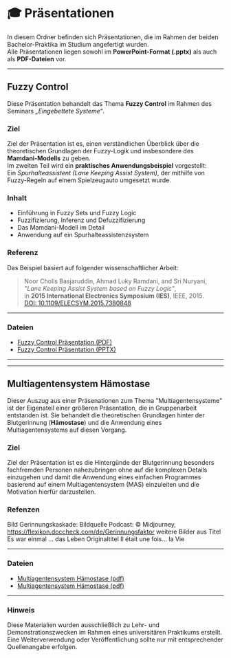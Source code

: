 # 🎓 Präsentationen

In diesem Ordner befinden sich Präsentationen, die im Rahmen der beiden Bachelor-Praktika im Studium angefertigt wurden.  
Alle Präsentationen liegen sowohl im **PowerPoint-Format (.pptx)** als auch als **PDF-Dateien** vor.

---

## Fuzzy Control

Diese Präsentation behandelt das Thema **Fuzzy Control** im Rahmen des Seminars *„Eingebettete Systeme“*.

### Ziel
Ziel der Präsentation ist es, einen verständlichen Überblick über die theoretischen Grundlagen der Fuzzy-Logik und insbesondere des **Mamdani-Modells** zu geben.  
Im zweiten Teil wird ein **praktisches Anwendungsbeispiel** vorgestellt:  
Ein *Spurhalteassistent (Lane Keeping Assist System)*, der mithilfe von Fuzzy-Regeln auf einem Spielzeugauto umgesetzt wurde.

### Inhalt
- Einführung in Fuzzy Sets und Fuzzy Logic  
- Fuzzifizierung, Inferenz und Defuzzifizierung  
- Das Mamdani-Modell im Detail  
- Anwendung auf ein Spurhalteassistenzsystem  

### Referenz
Das Beispiel basiert auf folgender wissenschaftlicher Arbeit:

> Noor Cholis Basjaruddin, Ahmad Luky Ramdani, and Sri Nuryani,  
> *"Lane Keeping Assist System based on Fuzzy Logic"*,  
> in **2015 International Electronics Symposium (IES)**, IEEE, 2015.  
> [DOI: 10.1109/ELECSYM.2015.7380848](https://doi.org/10.1109/ELECSYM.2015.7380848)

---

### Dateien
- [Fuzzy Control Präsentation (PDF)](./FuzzyControl.pdf)
- [Fuzzy Control Präsentation (PPTX)](./FuzzyControl.pptx)

---
---
## Multiagentensystem Hämostase

Dieser Auszug aus einer Präsenationen zum Thema "Multiagentensysteme" ist der Eigenateil einer größeren Präsentation, die in Gruppenarbeit entstanden ist.
Sie behandelt die theoretischen Grundlagen hinter der Blutgerinnung (**Hämostase**) und die Anwendung eines Multiagentensystems auf diesen Vorgang.

### Ziel 
Ziel der Präsentation ist es die Hintergünde der Blutgerinnung besonders fachfremden Personen nahezubringen ohne auf die komplexen Details einzugehen 
und damit die Anwendung eines einfachen Programmes basierend auf einem Multiagentensystem (MAS) einzuleiten und die Motivation hierfür darzustellen.

### Refenzen
Bild Gerinnungskaskade: Bildquelle Podcast: © Midjourney, https://flexikon.doccheck.com/de/Gerinnungsfaktor
weitere Bilder aus Titel	Es war einmal … das Leben
Originaltitel	Il était une fois… la Vie

---

### Dateien
- [Multiagentensystem Hämostase (pdf) ](.\MultiagentensystemHämostase.pdf)
- [Multiagentensystem Hämostase (pdf) ](.\MultiagentensystemHämostase.pptx)

---

### Hinweis
Diese Materialien wurden ausschließlich zu Lehr- und Demonstrationszwecken im Rahmen eines universitären Praktikums erstellt.  
Eine Weiterverwendung oder Veröffentlichung sollte nur mit entsprechender Quellenangabe erfolgen.
